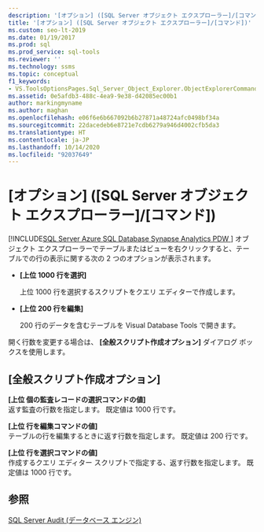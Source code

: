 ```yaml
---
description: '[オプション] ([SQL Server オブジェクト エクスプローラー]/[コマンド])'
title: '[オプション] ([SQL Server オブジェクト エクスプローラー]/[コマンド])'
ms.custom: seo-lt-2019
ms.date: 01/19/2017
ms.prod: sql
ms.prod_service: sql-tools
ms.reviewer: ''
ms.technology: ssms
ms.topic: conceptual
f1_keywords:
- VS.ToolsOptionsPages.Sql_Server_Object_Explorer.ObjectExplorerCommands
ms.assetid: 0e5afdb3-488c-4ea9-9e38-d42085ec00b1
author: markingmyname
ms.author: maghan
ms.openlocfilehash: e06f6e6b667092b6b27871a48724afc0498bf34a
ms.sourcegitcommit: 22dacedeb6e8721e7cdb6279a946d4002cfb5da3
ms.translationtype: HT
ms.contentlocale: ja-JP
ms.lasthandoff: 10/14/2020
ms.locfileid: "92037649"
---
```

# <a name="options-sql-server-object-explorer---commands"></a>[オプション] ([SQL Server オブジェクト エクスプローラー]/[コマンド])
[!INCLUDE[SQL Server Azure SQL Database Synapse Analytics PDW ](../../includes/applies-to-version/sql-asdb-asdbmi-asa-pdw.md)]
オブジェクト エクスプローラーでテーブルまたはビューを右クリックすると、テーブルでの行の表示に関する次の 2 つのオプションが表示されます。  
  
-   **[上位 1000 行を選択]**  
  
    上位 1000 行を選択するスクリプトをクエリ エディターで作成します。  
  
-   **[上位 200 行を編集]**  
  
    200 行のデータを含むテーブルを Visual Database Tools で開きます。  
  
開く行数を変更する場合は、 **[全般スクリプト作成オプション]** ダイアログ ボックスを使用します。  
  
## <a name="general-scripting-options"></a>[全般スクリプト作成オプション]  
**[上位 <n> 個の監査レコードの選択コマンドの値]**  
返す監査の行数を指定します。 既定値は 1000 行です。  
  
**[上位 <n> 行を編集コマンドの値]**  
テーブルの行を編集するときに返す行数を指定します。 既定値は 200 行です。  
  
**[上位 <n> 行を選択コマンドの値]**  
作成するクエリ エディター スクリプトで指定する、返す行数を指定します。 既定値は 1000 行です。  
  
## <a name="see-also"></a>参照  
[SQL Server Audit (データベース エンジン)](../../relational-databases/security/auditing/sql-server-audit-database-engine.md)  
